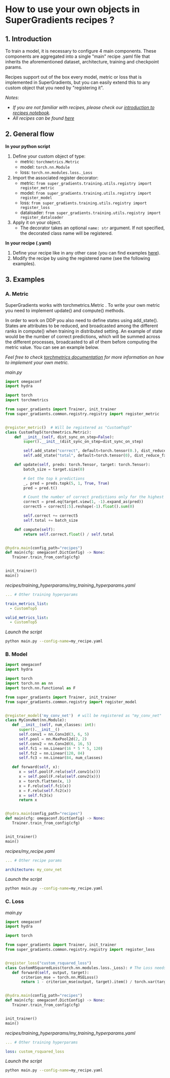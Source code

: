 # How to use your own objects in SuperGradients recipes ?

## 1. Introduction

To train a model, it is necessary to configure 4 main components. These components are aggregated into a single "main" recipe .yaml
file that inherits the aforementioned dataset, architecture, training and checkpoint params.

Recipes support out of the box every model, metric or loss that is implemented in SuperGradients, but you can easily extend this to any custom object that you need by "registering it". 

*Notes*:
 - *If you are not familiar with recipes, please check our [introduction to recipes notebook](https://colab.research.google.com/drive/15hHgRtryIRkyoDO6rdiK5UcA4Ec3MleV?usp=sharing).*
 - *All recipes can be found [here](https://github.com/Deci-AI/super-gradients/blob/master/docs/assets/SG_img/Training_Recipes.md)*



## 2. General flow
**In your python script**
1. Define your custom object of type:
   * metric: `torchmetrics.Metric`
   * model: `torch.nn.Module`
   * loss:  `torch.nn.modules.loss._Loss`
2. Import the associated register decorator:
   * metric: `from super_gradients.training.utils.registry import register_metric`
   * model: `from super_gradients.training.utils.registry import register_model`
   * loss: `from super_gradients.training.utils.registry import register_loss`
   * dataloader: `from super_gradients.training.utils.registry import register_dataloader`
3. Apply it on your object.
   * The decorator takes an optional `name: str` argument. If not specified, the decorated class name will be registered.

**In your recipe (.yaml)**
1. Define your recipe like in any other case (you can find examples [here](https://github.com/Deci-AI/super-gradients/tree/master/src/super_gradients/recipes)).
2. Modify the recipe by using the registered name (see the following examples).


## 3. Examples
### A. Metric
SuperGradients works with torchmetrics.Metric .
To write your own metric you need to implement update() and compute() methods.

In order to work on DDP you also need to define states using add_state().
States are attributes to be reduced, and broadcasted among the different ranks in compute() when training in distributed setting.
An example of state would be the number of correct predictions, which will be summed across the different processes, broadcasted to all of
them before computing the metric value. You can see an example below. 

*Feel free to check [torchmetrics documentation](https://torchmetrics.readthedocs.io/en/stable/references/metric.html) for more information on how to implement your own metric.* 

*main.py*

```python
import omegaconf
import hydra

import torch
import torchmetrics

from super_gradients import Trainer, init_trainer
from super_gradients.common.registry.registry import register_metric


@register_metric()  # Will be registered as "CustomTop5"
class CustomTop5(torchmetrics.Metric):
    def __init__(self, dist_sync_on_step=False):
        super().__init__(dist_sync_on_step=dist_sync_on_step)

        self.add_state("correct", default=torch.tensor(0.), dist_reduce_fx="sum")
        self.add_state("total", default=torch.tensor(0), dist_reduce_fx="sum")

    def update(self, preds: torch.Tensor, target: torch.Tensor):
        batch_size = target.size(0)

        # Get the top k predictions
        _, pred = preds.topk(5, 1, True, True)
        pred = pred.t()

        # Count the number of correct predictions only for the highest 5
        correct = pred.eq(target.view(1, -1).expand_as(pred))
        correct5 = correct[:5].reshape(-1).float().sum(0)

        self.correct += correct5
        self.total += batch_size

    def compute(self):
        return self.correct.float() / self.total


@hydra.main(config_path="recipes")
def main(cfg: omegaconf.DictConfig) -> None:
   Trainer.train_from_config(cfg)


init_trainer()
main()
```

*recipes/training_hyperparams/my_training_hyperparams.yaml* 
```yaml
... # Other training hyperparams

train_metrics_list:
  - CustomTop5

valid_metrics_list:
  - CustomTop5
```

*Launch the script*
```bash
python main.py --config-name=my_recipe.yaml
```


### B. Model

```python
import omegaconf
import hydra

import torch
import torch.nn as nn
import torch.nn.functional as F

from super_gradients import Trainer, init_trainer
from super_gradients.common.registry import register_model


@register_model('my_conv_net')  # will be registered as "my_conv_net"
class MyConvNet(nn.Module):
   def __init__(self, num_classes: int):
      super().__init__()
      self.conv1 = nn.Conv2d(3, 6, 5)
      self.pool = nn.MaxPool2d(2, 2)
      self.conv2 = nn.Conv2d(6, 16, 5)
      self.fc1 = nn.Linear(16 * 5 * 5, 120)
      self.fc2 = nn.Linear(120, 84)
      self.fc3 = nn.Linear(84, num_classes)

   def forward(self, x):
      x = self.pool(F.relu(self.conv1(x)))
      x = self.pool(F.relu(self.conv2(x)))
      x = torch.flatten(x, 1)
      x = F.relu(self.fc1(x))
      x = F.relu(self.fc2(x))
      x = self.fc3(x)
      return x


@hydra.main(config_path="recipes")
def main(cfg: omegaconf.DictConfig) -> None:
   Trainer.train_from_config(cfg)


init_trainer()
main()
```

*recipes/my_recipe.yaml* 
```yaml
... # Other recipe params

architecture: my_conv_net
```

*Launch the script*
```bash
python main.py --config-name=my_recipe.yaml
```


### C. Loss

*main.py*

```python
import omegaconf
import hydra

import torch

from super_gradients import Trainer, init_trainer
from super_gradients.common.registry.registry import register_loss


@register_loss("custom_rsquared_loss")
class CustomRSquaredLoss(torch.nn.modules.loss._Loss): # The Loss needs to inherit from torch _Loss class.
   def forward(self, output, target):
       criterion_mse = torch.nn.MSELoss()
       return 1 - criterion_mse(output, target).item() / torch.var(target).item()


@hydra.main(config_path="recipes")
def main(cfg: omegaconf.DictConfig) -> None:
   Trainer.train_from_config(cfg)


init_trainer()
main()
```

*recipes/training_hyperparams/my_training_hyperparams.yaml* 
```yaml
... # Other training hyperparams

loss: custom_rsquared_loss
```

*Launch the script*
```bash
python main.py --config-name=my_recipe.yaml
```
